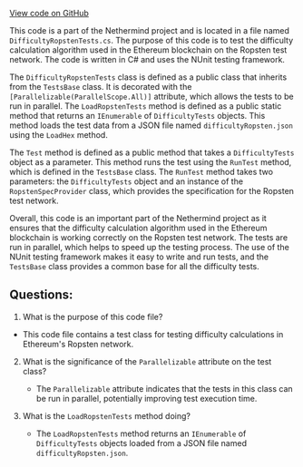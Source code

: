 [View code on GitHub](https://github.com/NethermindEth/nethermind/src/Nethermind/Ethereum.Difficulty.Test/DifficultyRopstenTests.cs)

This code is a part of the Nethermind project and is located in a file named `DifficultyRopstenTests.cs`. The purpose of this code is to test the difficulty calculation algorithm used in the Ethereum blockchain on the Ropsten test network. The code is written in C# and uses the NUnit testing framework.

The `DifficultyRopstenTests` class is defined as a public class that inherits from the `TestsBase` class. It is decorated with the `[Parallelizable(ParallelScope.All)]` attribute, which allows the tests to be run in parallel. The `LoadRopstenTests` method is defined as a public static method that returns an `IEnumerable` of `DifficultyTests` objects. This method loads the test data from a JSON file named `difficultyRopsten.json` using the `LoadHex` method.

The `Test` method is defined as a public method that takes a `DifficultyTests` object as a parameter. This method runs the test using the `RunTest` method, which is defined in the `TestsBase` class. The `RunTest` method takes two parameters: the `DifficultyTests` object and an instance of the `RopstenSpecProvider` class, which provides the specification for the Ropsten test network.

Overall, this code is an important part of the Nethermind project as it ensures that the difficulty calculation algorithm used in the Ethereum blockchain is working correctly on the Ropsten test network. The tests are run in parallel, which helps to speed up the testing process. The use of the NUnit testing framework makes it easy to write and run tests, and the `TestsBase` class provides a common base for all the difficulty tests.
## Questions: 
 1. What is the purpose of this code file?
   - This code file contains a test class for testing difficulty calculations in Ethereum's Ropsten network.

2. What is the significance of the `Parallelizable` attribute on the test class?
   - The `Parallelizable` attribute indicates that the tests in this class can be run in parallel, potentially improving test execution time.

3. What is the `LoadRopstenTests` method doing?
   - The `LoadRopstenTests` method returns an `IEnumerable` of `DifficultyTests` objects loaded from a JSON file named `difficultyRopsten.json`.